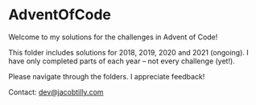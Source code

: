# AdventOfCode
Welcome to my solutions for the challenges in Advent of Code!

This folder includes solutions for 2018, 2019, 2020 and 2021 (ongoing). I have only completed parts of each year – not every challenge (yet!).

Please navigate through the folders. I appreciate feedback!

Contact: dev@jacobtilly.com
